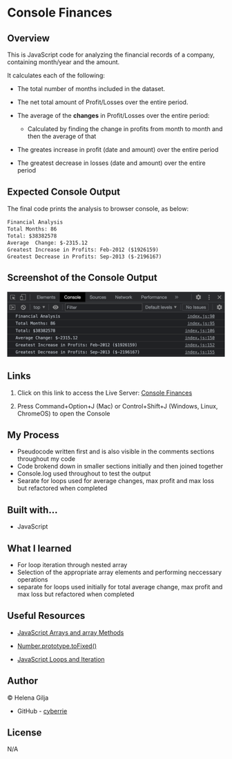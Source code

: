 # Console Finances

## Overview

This is JavaScript code for analyzing the financial records of a company, containing month/year and the amount.

It calculates each of the following:

- The total number of months included in the dataset.

- The net total amount of Profit/Losses over the entire period.

- The average of the **changes** in Profit/Losses over the entire period:
  - Calculated by finding the change in profits from month to month and then the average of that
- The greates increase in profit (date and amount) over the entire period

- The greatest decrease in losses (date and amount) over the entire period

## Expected Console Output

The final code prints the analysis to browser console, as below:

```text
Financial Analysis
Total Months: 86
Total: $38382578
Average  Change: $-2315.12
Greatest Increase in Profits: Feb-2012 ($1926159)
Greatest Decrease in Profits: Sep-2013 ($-2196167)
```

## Screenshot of the Console Output

![console-finances](./Console-Finances.png)

## Links

1. Click on this link to access the Live Server: [Console Finances](https://cyberrie.github.io/Console-Finances/)

2. Press Command+Option+J (Mac) or Control+Shift+J (Windows, Linux, ChromeOS) to open the Console

## My Process

- Pseudocode written first and is also visible in the comments sections throughout my code
- Code brokend down in smaller sections initially and then joined together
- Console.log used throughout to test the output
- Searate for loops used for average changes, max profit and max loss but refactored when completed

## Built with...

- JavaScript

## What I learned

- For loop iteration through nested array
- Selection of the appropriate array elements and performing neccessary operations
- separate for loops used initially for total average change, max profit and max loss but refactored when completed

## Useful Resources

- [JavaScript Arrays and array Methods](https://developer.mozilla.org/en-US/docs/Web/JavaScript/Reference/Global_Objects/Array)

- [Number.prototype.toFixed()](https://developer.mozilla.org/en-US/docs/Web/JavaScript/Reference/Global_Objects/Number/toFixed)

- [JavaScript Loops and Iteration](https://developer.mozilla.org/en-US/docs/Web/JavaScript/Guide/Loops_and_iteration)

## Author

©️ Helena Gilja

- GitHub - [cyberrie](https://github.com/cyberrie)

## License

N/A
